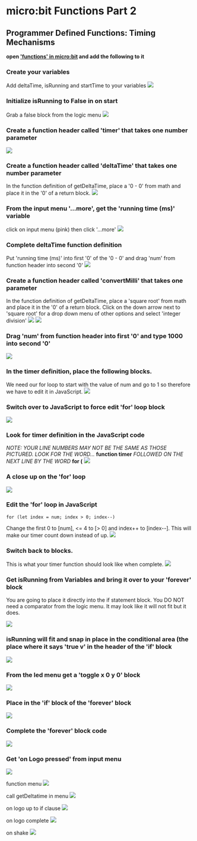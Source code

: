 # micro:bit Functions Part 2
## Programmer Defined Functions: Timing Mechanisms

**open ['functions' in micro:bit](https://makecode.microbit.org/) and add the following to it**

### Create your variables

Add deltaTime, isRunning and startTime to your variables
![](https://github.com/SAYbaw/Gotham/blob/main/images/microbit/functions2/Screen%20Shot%202023-04-28%20at%202.31.32%20PM.png)

### Initialize isRunning to False in on start
Grab a false block from the logic menu
![](https://github.com/SAYbaw/Gotham/blob/main/images/microbit/functions2/Screen%20Shot%202023-04-30%20at%209.11.46%20PM.png)

### Create a function header called 'timer' that takes one number parameter
![](https://github.com/SAYbaw/Gotham/blob/main/images/microbit/functions2/Screen%20Shot%202023-04-30%20at%209.06.20%20PM.png)

### Create a function header called 'deltaTime' that takes one number parameter
In the function definition of getDeltaTime, place a '0 - 0' from math and place it in the '0' of a return block.
![](https://github.com/SAYbaw/Gotham/blob/main/images/microbit/functions2/Screen%20Shot%202023-04-30%20at%209.17.20%20PM.png)

### From the input menu '...more', get the 'running time (ms)' variable
click on input menu (pink) then click '...more'
![](https://github.com/SAYbaw/Gotham/blob/main/images/microbit/functions2/Screen%20Shot%202023-04-30%20at%209.18.20%20PM.png)

### Complete deltaTime function definition
Put 'running time (ms)' into first '0' of the '0 - 0' and drag 'num' from function header into second '0'
![](https://github.com/SAYbaw/Gotham/blob/main/images/microbit/functions2/Screen%20Shot%202023-04-30%20at%209.19.09%20PM.png)

### Create a function header called 'convertMilli' that takes one parameter
In the function definition of getDeltaTime, place a 'square root' from math and place it in the '0' of a return block. Click on the down arrow next to 'square root' for a drop down menu of other options and select 'integer division'
![](https://github.com/SAYbaw/Gotham/blob/main/images/microbit/functions2/Screen%20Shot%202023-04-30%20at%209.22.19%20PM.png)
![](https://github.com/SAYbaw/Gotham/blob/main/images/microbit/functions2/Screen%20Shot%202023-04-30%20at%209.22.57%20PM.png)

### Drag 'num' from function header into first '0' and type 1000 into second '0'
![](https://github.com/SAYbaw/Gotham/blob/main/images/microbit/functions2/Screen%20Shot%202023-05-01%20at%2011.57.38%20AM.png)

### In the timer definition, place the following blocks.
We need our for loop to start with the value of num and go to 1 so therefore we have to edit it in JavaScript.
![](https://github.com/SAYbaw/Gotham/blob/main/images/microbit/functions2/Screen%20Shot%202023-04-30%20at%209.30.40%20PM.png)

### Switch over to JavaScript to force edit 'for' loop block
![](https://github.com/SAYbaw/Gotham/blob/main/images/microbit/functions2/Screen%20Shot%202023-04-30%20at%209.39.32%20PM.png)

### Look for timer definition in the JavaScript code
*NOTE: YOUR LINE NUMBERS MAY NOT BE THE SAME AS THOSE PICTURED. LOOK FOR THE WORD...* **function timer** *FOLLOWED ON THE NEXT LINE BY THE WORD* **for (**
![](https://github.com/SAYbaw/Gotham/blob/main/images/microbit/functions2/Screen%20Shot%202023-04-30%20at%209.41.12%20PM.png)

### A close up on the 'for' loop
![](https://github.com/SAYbaw/Gotham/blob/main/images/microbit/functions2/Screen%20Shot%202023-05-01%20at%2012.37.04%20PM.png)

### Edit the 'for' loop in JavaScript

    for (let index = num; index > 0; index--)
Change the first 0 to [num], <= 4 to [> 0] and index++ to [index--]. This will make our timer count down instead of up. 
![](https://github.com/SAYbaw/Gotham/blob/main/images/microbit/functions2/Screen%20Shot%202023-05-01%20at%2012.45.20%20PM.png)

### Switch back to blocks. 
This is what your timer function should look like when complete.
![](https://github.com/SAYbaw/Gotham/blob/main/images/microbit/functions2/Screen%20Shot%202023-05-01%20at%2012.39.00%20PM.png)

### Get isRunning from Variables and bring it over to your 'forever' block
You are going to place it directly into the if statement block. You DO NOT need a comparator from the logic menu. It may look like it will not fit but it does.

![](https://github.com/SAYbaw/Gotham/blob/main/images/microbit/functions2/Screen%20Shot%202023-04-30%20at%2011.22.32%20PM.png)

### isRunning will fit and snap in place in the conditional area (the place where it says 'true v' in the header of the 'if' block
![](https://github.com/SAYbaw/Gotham/blob/main/images/microbit/functions2/Screen%20Shot%202023-04-30%20at%2011.22.54%20PM.png)

### From the led menu get a 'toggle x 0 y 0' block
![](https://github.com/SAYbaw/Gotham/blob/main/images/microbit/functions2/Screen%20Shot%202023-04-30%20at%2011.24.29%20PM.png)

### Place in the 'if' block of the 'forever' block
![](https://github.com/SAYbaw/Gotham/blob/main/images/microbit/functions2/Screen%20Shot%202023-04-30%20at%2011.25.09%20PM.png)

### Complete the 'forever' block code
![](https://github.com/SAYbaw/Gotham/blob/main/images/microbit/functions2/Screen%20Shot%202023-04-30%20at%2011.27.34%20PM.png)

### Get 'on Logo pressed' from input menu
![](https://github.com/SAYbaw/Gotham/blob/main/images/microbit/functions2/Screen%20Shot%202023-04-30%20at%2011.32.31%20PM.png)


function menu
![](https://github.com/SAYbaw/Gotham/blob/main/images/microbit/functions2/Screen%20Shot%202023-04-30%20at%209.04.57%20PM.png)

call getDeltatime in menu
![](https://github.com/SAYbaw/Gotham/blob/main/images/microbit/functions2/Screen%20Shot%202023-04-30%20at%2011.40.45%20PM.png)

on logo up to if clause
![](https://github.com/SAYbaw/Gotham/blob/main/images/microbit/functions2/Screen%20Shot%202023-04-30%20at%2011.41.55%20PM.png)

on logo complete
![](https://github.com/SAYbaw/Gotham/blob/main/images/microbit/functions2/Screen%20Shot%202023-04-30%20at%2011.46.16%20PM.png)

on shake
![](https://github.com/SAYbaw/Gotham/blob/main/images/microbit/functions2/Screen%20Shot%202023-04-30%20at%2011.48.37%20PM.png)


